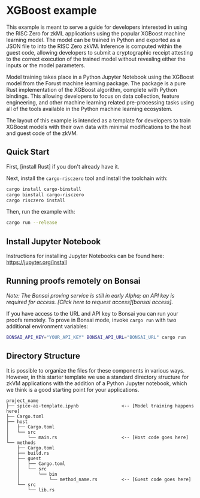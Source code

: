 # XGBoost example

This example is meant to serve a guide for developers interested in using the RISC Zero for zkML applications using the popular XGBoost machine learning model. The model can be trained in Python and exported as a JSON file to into the RISC Zero zkVM.  Inference is computed within the guest code, allowing developers to submit a cryptographic receipt attesting to the correct execution of the trained model without revealing either the inputs or the model parameters.

Model training takes place in a Python Jupyter Notebook using the XGBoost model from the Forust machine learning package.  The package is a pure Rust implementation of the XGBoost algorithm, complete with Python bindings.  This allowing developers to focus on data collection, feature engineering, and other machine learning related pre-processing tasks using all of the tools available in the Python machine learning ecosystem.

The layout of this example is intended as a template for developers to train XGBoost models with their own data with minimal modifications to the host and guest code of the zkVM.

## Quick Start

First, [install Rust] if you don't already have it.

Next, install the `cargo-risczero` tool and install the toolchain with:
```bash
cargo install cargo-binstall
cargo binstall cargo-risczero
cargo risczero install
```

Then, run the example with:
```bash
cargo run --release
```
## Install Jupyter Notebook

Instructions for installing Jupyter Notebooks can be found here:  https://jupyter.org/install

## Running proofs remotely on Bonsai

_Note: The Bonsai proving service is still in early Alpha; an API key is
required for access. [Click here to request access][bonsai access]._

If you have access to the URL and API key to Bonsai you can run your proofs
remotely. To prove in Bonsai mode, invoke `cargo run` with two additional
environment variables:

```bash
BONSAI_API_KEY="YOUR_API_KEY" BONSAI_API_URL="BONSAI_URL" cargo run
```

## Directory Structure

It is possible to organize the files for these components in various ways.
However, in this starter template we use a standard directory structure for zkVM
applications with the addition of a Python Jupyter notebook, which we think is a
good starting point for your applications.

```text
project_name
├── spice-ai-template.ipynb                <-- [Model training happens here]
├── Cargo.toml
├── host
│   ├── Cargo.toml
│   └── src
│       └── main.rs                        <-- [Host code goes here]
└── methods
    ├── Cargo.toml
    ├── build.rs
    ├── guest
    │   ├── Cargo.toml
    │   └── src
    │       └── bin
    │           └── method_name.rs         <-- [Guest code goes here]
    └── src
        └── lib.rs
```
